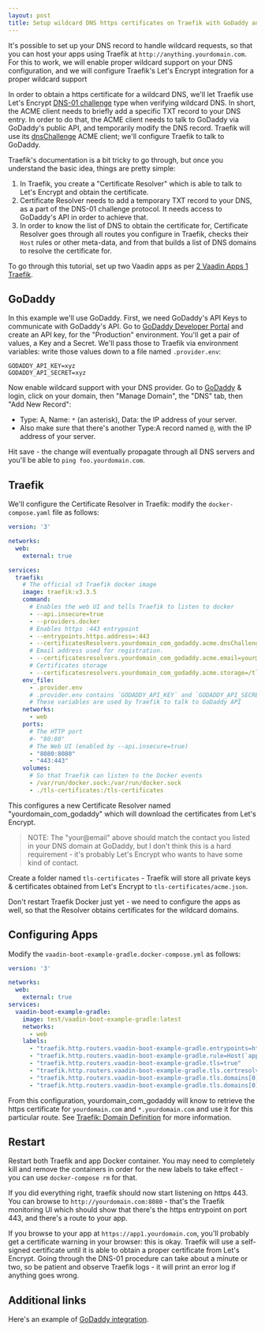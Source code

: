 ```yaml
---
layout: post
title: Setup wildcard DNS https certificates on Traefik with GoDaddy and Let's Encrypt
---
```


It's possible to set up your DNS record to handle wildcard requests, so that you can
host your apps using Traefik at `http://anything.yourdomain.com`. For this to work, we will
enable proper wildcard support on your DNS configuration, and we will
configure Traefik's Let's Encrypt integration for a proper wildcard support

In order to obtain a https certificate for a wildcard DNS, we'll let Traefik use
Let's Encrypt [DNS-01 challenge](https://letsencrypt.org/docs/challenge-types/#dns-01-challenge)
type when verifying wildcard DNS. In short, the ACME client needs to briefly add a specific TXT record to your DNS entry.
In order to do that, the ACME client needs to talk to GoDaddy via GoDaddy's public API, and temporarily modify the DNS record.
Traefik will use its [dnsChallenge](https://doc.traefik.io/traefik/https/acme/#dnschallenge) ACME client;
we'll configure Traefik to talk to GoDaddy.

Traefik's documentation is a bit tricky to go through, but once you understand the basic idea,
things are pretty simple:

1. In Traefik, you create a "Certificate Resolver" which is able to talk to Let's Encrypt and obtain the certificate.
2. Certificate Resolver needs to add a temporary TXT record to your DNS, as a part of the DNS-01 challenge protocol.
   It needs access to GoDaddy's API in order to achieve that.
3. In order to know the list of DNS to obtain the certificate for, Certificate Resolver goes through
   all routes you configure in Traefik, checks their `Host` rules or other meta-data, and from
   that builds a list of DNS domains to resolve the certificate for.

To go through this tutorial, set up two Vaadin apps as per [2 Vaadin Apps 1 Traefik](../2-vaadin-apps-1-traefik/).

## GoDaddy

In this example we'll use GoDaddy. First, we need GoDaddy's API Keys to communicate with GoDaddy's API.
Go to [GoDaddy Developer Portal](https://developer.godaddy.com) and create an API key, for the
"Production" environment. You'll get a pair of values, a Key and a Secret. We'll pass those to Traefik
via environment variables: write those values down to a file named `.provider.env`:
```
GODADDY_API_KEY=xyz
GODADDY_API_SECRET=xyz
```

Now enable wildcard support with your DNS provider.  Go to [GoDaddy](https://godaddy.com) & login,
click on your domain, then "Manage Domain", the "DNS" tab, then "Add New Record":

* Type: A, Name: `*` (an asterisk), Data: the IP address of your server.
* Also make sure that there's another Type:A record named `@`, with the IP address of your server.

Hit save - the change will eventually propagate through all DNS servers and you'll be able to `ping foo.yourdomain.com`.

## Traefik

We'll configure the Certificate Resolver in Traefik: modify the `docker-compose.yaml`
file as follows:

```yaml
version: '3'

networks:
  web:
    external: true

services:
  traefik:
    # The official v3 Traefik docker image
    image: traefik:v3.3.5
    command:
      # Enables the web UI and tells Traefik to listen to docker
      - --api.insecure=true
      - --providers.docker
      # Enables https :443 entrypoint
      - --entrypoints.https.address=:443
      - --certificatesResolvers.yourdomain_com_godaddy.acme.dnsChallenge.provider=godaddy
      # Email address used for registration.
      - --certificatesresolvers.yourdomain_com_godaddy.acme.email=your@email
      # Certificates storage
      - --certificatesresolvers.yourdomain_com_godaddy.acme.storage=/tls-certificates/acme.json
    env_file:
      - .provider.env
      # .provider.env contains `GODADDY_API_KEY` and `GODADDY_API_SECRET`.
      # These variables are used by Traefik to talk to GoDaddy API
    networks:
      - web
    ports:
      # The HTTP port
      #- "80:80"
      # The Web UI (enabled by --api.insecure=true)
      - "8080:8080"
      - "443:443"
    volumes:
      # So that Traefik can listen to the Docker events
      - /var/run/docker.sock:/var/run/docker.sock
      - ./tls-certificates:/tls-certificates
```

This configures a new Certificate Resolver named "yourdomain_com_godaddy" which
will download the certificates from Let's Encrypt.

> NOTE: The "your@email" above should match the contact you listed in your DNS domain at GoDaddy,
> but I don't think this is a hard requirement - it's probably Let's Encrypt who wants to have
> some kind of contact.

Create a folder named `tls-certificates` - Traefik will store all private keys & certificates
obtained from Let's Encrypt to `tls-certificates/acme.json`.

Don't restart Traefik Docker just yet - we need to configure the apps as well,
so that the Resolver obtains certificates for the wildcard domains.

## Configuring Apps

Modify the `vaadin-boot-example-gradle.docker-compose.yml` as follows:
```yaml
version: '3'

networks:
  web:
    external: true
services:
  vaadin-boot-example-gradle:
    image: test/vaadin-boot-example-gradle:latest
    networks:
      - web
    labels:
      - "traefik.http.routers.vaadin-boot-example-gradle.entrypoints=https"
      - "traefik.http.routers.vaadin-boot-example-gradle.rule=Host(`app1.yourdomain.com`)"
      - "traefik.http.routers.vaadin-boot-example-gradle.tls=true"
      - "traefik.http.routers.vaadin-boot-example-gradle.tls.certresolver=yourdomain_com_godaddy"
      - "traefik.http.routers.vaadin-boot-example-gradle.tls.domains[0].main=yourdomain.com"
      - "traefik.http.routers.vaadin-boot-example-gradle.tls.domains[0].sans=*.yourdomain.com"
```

From this configuration, yourdomain_com_godaddy will know to retrieve the https certificate for
`yourdomain.com` and `*.yourdomain.com` and use it for this particular route.
See [Traefik: Domain Definition](https://doc.traefik.io/traefik/https/acme/#domain-definition)
for more information.

## Restart

Restart both Traefik and app Docker container. You may need to completely kill and remove
the containers in order for the new labels to take effect - you can use `docker-compose rm`
for that.

If you did everything right, traefik should now start listening on https 443.
You can browse to `http://yourdomain.com:8080` - that's the Traefik monitoring UI which
should show that there's the https entrypoint on port 443, and there's a route to your app.

If you browse to your app at `https://app1.yourdomain.com`, you'll probably get a certificate warning in your browser:
this is okay. Traefik will use a self-signed certificate until it is able to obtain a proper
certificate from Let's Encrypt. Going through the DNS-01 procedure can take about a minute or two,
so be patient and observe Traefik logs - it will print an error log if anything goes wrong.

## Additional links

Here's an example of [GoDaddy integration](https://stackoverflow.com/questions/61234489/cannot-get-wildcard-certificate-with-traefik-v2-and-godaddy).

